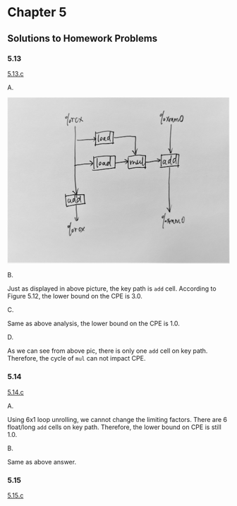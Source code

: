 # Chapter 5
## Solutions to Homework Problems

### 5.13
[5.13.c](./src/5.13.c)

A.

![5.13](./pic/5.13.jpg)

B.

Just as displayed in above picture, the key path is `add` cell. 
According to Figure 5.12, the lower bound on the CPE is 3.0.

C.

Same as above analysis, the lower bound on the CPE is 1.0.

D.

As we can see from above pic, there is only one `add` cell on key path.
Therefore, the cycle of `mul` can not impact CPE.

### 5.14
[5.14.c](./src/5.14.c)

A.

Using 6x1 loop unrolling, we cannot change the limiting factors.
There are 6 float/long `add` cells on key path.
Therefore, the lower bound on CPE is still 1.0.

B.

Same as above answer.

### 5.15
[5.15.c](./src/5.15.c)